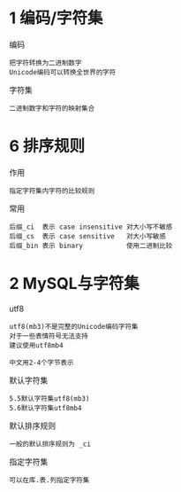 


# 1 编码/字符集

编码

    把字符转换为二进制数字
    Unicode编码可以转换全世界的字符
    
字符集

    二进制数字和字符的映射集合
    
 
# 6 排序规则

作用

    指定字符集内字符的比较规则
    
常用

    后缀_ci  表示 case insensitive 对大小写不敏感     
    后缀_cs  表示 case sensitive   对大小写敏感
    后缀_bin 表示 binary           使用二进制比较
         
    
    
# 2 MySQL与字符集

utf8

    utf8(mb3)不是完整的Unicode编码字符集
    对于一些表情符号无法支持
    建议使用utf8mb4
    
    中文用2-4个字节表示


默认字符集

    5.5默认字符集utf8(mb3)
    5.6默认字符集utf8mb4
 

默认排序规则

    一般的默认排序规则为 _ci

指定字符集

    可以在库.表.列指定字符集       
 


